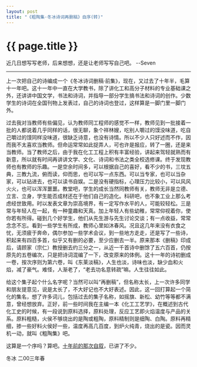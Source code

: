 ```yaml
---
layout: post
title: "《粗陶集·冬冰诗词再删稿》自序(转)"
---
```


# {{ page.title }}

近几日想写写老师，后来想想，还是让老师写写自己吧。 --Seven

- - - -

上一次把自己的诗编成一个《冬冰诗词删稿·前集》，现在，又过去了十年半，毛算十一年吧。这十一年中一直在大学教书，除了讲化工和高分子材料的专业基础课之外，还讲讲中国文学，书法和诗词，并指导一部分学生搞书法和诗词的创作。少数学生的诗词在全国刊物上发表过，自己的诗词也登过，这样算是一脚门里一脚门外。

过去我对当教师有些偏见，认为教师同工程师的感觉不一样，教师见到一批接着一批的人都说着几乎同样的话，很无聊，象个祥林嫂，吃别人嚼过的馍没味道，吃自己嚼过的馍同样没味道，很缺乏诗意，也没有诗情。所以不少人只好述而不作，因而我不太喜欢当教师。但命运常常如此捉弄人，可也许是报应，转了一圈，还是来当教师。当了教师之后，由于我在化工工程上积有丰富经验，讲起来驾轻就熟而有新意，所以就有时间再讲讲文学、文化、诗词和书法之类全校选修课。终于发现教师也有教师的乐趣。一是空余时间多，可以根据自己的喜好，看不少的书，三坟五典，三教九流，俯而读，仰而思，也可以写一点东西。可以当专家，也可以当杂家，可以钻进去，也可以读书自娱。二是没有硬指标，心理压力比较小，可以风风火火，也可以浑浑噩噩。教堂吧，学生的成长当然同教师有关，教师无非是立德、立言、立身，学生能否成材还在于他们自己的造化。科研吧，也不象工业上那么考虑经世致用。时以发表文章为崇高境界，有一定写作水平的人，可能较轻松。三是常与年轻人在一起，有一种童趣和天真。加上年轻人有些幼稚，常常仰视着你，使你若有所得。碰到几个好学生，他们从先生游与先生讨论交谈；有一点收益，常常念念不忘。看到一些学生有所成，教师心里如沐春风。况且这几年来没有衣食之忧，无须疲于奔命，偶尔参加一些学术会议，到一些地方走走，还是写了一些诗，积起来有四百多首，似乎又有删的必要，至少应删去一半。原来那本《删稿》印成后，请顾家（宗仁）教授删去约三分之一，从近一千首诗中删馀了五六百首，仍按原先的五卷编次，只是把诗词混编了一下，改变原来的体例。这十一年的诗初删成一卷，按次序则为第六卷，叫《东莱淡稿》，人生也淡，诗味也淡，缺少血和火焰，减了豪气。难怪，人渐老了，“老去功名意转疏”嘛。人生往往如此。

给这个集子起个什么名字呢？当然可以叫“再删稿”，但名称太长，上一次许多同学和朋友提意见，说是太长了，不大好记也不大好表述。因此，这一回打算起一个简化的集名，想了许多词儿，包括过去的集子名称，如摇旗、新松、幼竹等等都不满意，曾经想放弃。正好，前一些时间我在主编一本《化工工艺学》，在概述到古代化工史的时候，有一段说到原料选择，原料处理，反应工艺即火焰温度与产品的关系。原料粗糙，火侯不够烧出的是陶或粗陶，原料精制则是细陶、白陶。原料再精细，掺一些好料火侯好一些，温度再高几百度，到炉火纯青，烧出的是瓷。因而灵机一动，就叫《粗陶集》吧。

这算是一个序吗？算吧。[十年前的那次自叙](/past/2010/1/5/dong-bing-shi-ci-shan-gao-qian-ji-zi-xu-zhuan/)，已讲了不少。

冬冰
二00三年春
